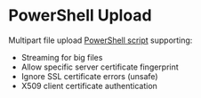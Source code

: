 # PowerShell Upload
 Multipart file upload [PowerShell script](powershell-upload.ps1) supporting:
 - Streaming for big files
 - Allow specific server certificate fingerprint
 - Ignore SSL certificate errors (unsafe)
 - X509 client certificate authentication
